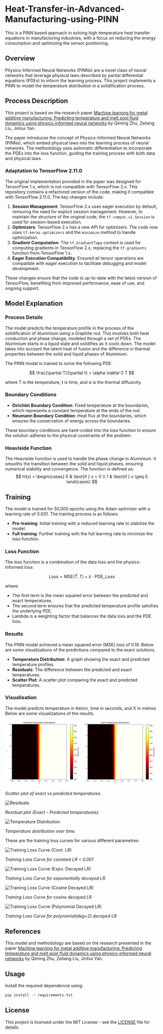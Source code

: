 # Heat-Transfer-in-Advanced-Manufacturing-using-PINN
This is a PINN based approach in solving high temperature heat transfer equations in manufacturing industries, with a focus on reducing the energy consumption and optimizing the sensor positioning.

## Overview

Physics-Informed Neural Networks (PINNs) are a novel class of neural networks that leverage physical laws described by partial differential equations (PDEs) to inform the learning process. This project implements a PINN to model the temperature distribution in a solidification process.

## Process Description

This project is based on the research paper [Machine learning for metal additive manufacturing: Predicting temperature and melt pool fluid dynamics using physics-informed neural networks](https://arxiv.org/abs/2008.13547) by Qiming Zhu, Zeliang Liu, Jinhui Yan.

The paper introduces the concept of Physics-Informed Neural Networks (PINNs), which embed physical laws into the learning process of neural networks. The methodology uses automatic differentiation to incorporate the PDEs into the loss function, guiding the training process with both data and physical laws.

### Adaptation to TensorFlow 2.11.0

The original implementation provided in the paper was designed for TensorFlow 1.x, which is not compatible with TensorFlow 2.x. This repository contains a refactored version of the code, making it compatible with TensorFlow 2.11.0. The key changes include:

1. **Session Management**: TensorFlow 2.x uses eager execution by default, removing the need for explicit session management. However, to maintain the structure of the original code, the `tf.compat.v1.Session` is used for session-based execution.
2. **Optimizers**: TensorFlow 2.x has a new API for optimizers. The code now uses `tf.keras.optimizers` and the `minimize` method to handle optimization.
3. **Gradient Computation**: The `tf.GradientTape` context is used for computing gradients in TensorFlow 2.x, replacing the `tf.gradients` function from TensorFlow 1.x.
4. **Eager Execution Compatibility**: Ensured all tensor operations are compatible with eager execution to facilitate debugging and model development.

These changes ensure that the code is up-to-date with the latest version of TensorFlow, benefiting from improved performance, ease of use, and ongoing support.

## Model Explanation

### Process Details
The model predicts the temperature profile in the process of the solidification of Aluminium using a Graphite rod. This involves both heat conduction and phase change, modeled through a set of PDEs. The Aluminium starts in a liquid state and solidifies as it cools down. The model takes into account the latent heat of fusion and the difference in thermal properties between the solid and liquid phases of Aluminium.

The PINN model is trained to solve the following PDE:

$$
\frac{\partial T}{\partial t} = \alpha \nabla^2 T
$$

where T is the temperature, t is time, and α is the thermal diffusivity.

### Boundary Conditions

- **Dirichlet Boundary Condition**: Fixed temperature at the boundaries, which represents a constant temperature at the ends of the rod.
- **Neumann Boundary Condition**: Heat flux at the boundaries, which ensures the conservation of energy across the boundaries.

These boundary conditions are hard-coded into the loss function to ensure the solution adheres to the physical constraints of the problem.

### Heaviside Function
The Heaviside function is used to handle the phase change in Aluminium. It smooths the transition between the solid and liquid phases, ensuring numerical stability and convergence. The function is defined as:
$$
H(x) = \begin{cases}
0 & \text{if } x < 0 \\
1 & \text{if } x \geq 0
\end{cases}
$$

## Training

The model is trained for 50,000 epochs using the Adam optimizer with a learning rate of 0.001. The training process is as follows:

- **Pre-training**: Initial training with a reduced learning rate to stabilize the model.
- **Full training**: Further training with the full learning rate to minimize the loss function.

### Loss Function

The loss function is a combination of the data loss and the physics-informed loss:

$$
\text{Loss} = \text{MSE}(\hat{T}, T) + \lambda \cdot \text{PDE\_Loss}
$$

where:

- The first term is the mean squared error between the predicted and exact temperatures.
- The second term ensures that the predicted temperature profile satisfies the underlying PDE.
- Lambda is a weighting factor that balances the data loss and the PDE loss.

### Results

The PINN model achieved a mean squared error (MSE) loss of 0.19. Below are some visualizations of the predictions compared to the exact solutions.

- **Temperature Distribution**: A graph showing the exact and predicted temperature profiles.
- **Residuals**: The difference between the predicted and exact temperatures.
- **Scatter Plot**: A scatter plot comparing the exact and predicted temperatures.

### Visualisation

The model predicts temperature in Kelvin, time in seconds, and X in metres. Below are some visualizations of the results.

![Exact vs Predicted Temperature](visualisation/final_result/Temp_Pred_VS_Exact.png)

*Scatter plot of exact vs predicted temperatures.*

![Residuals](visualisation/final_results/Residuals_Tem_Pred.png)

*Residual plot (Exact - Predicted temperatures).*

![Temperature Distribution](visualisation/final_results/Scatter_Plot.png)

*Temperature distribution over time.*

These are the training loss curves for various different parametres:

![Training Loss Curve (Cont. LR)](visualisation/final_results/TrainingLossCurve_0.001_HL=8_HN=200.png)

*Training Loss Curve for constant LR = 0.001*

![Training Loss Curve (Expo. Decayed LR)](visualisation/final_results/TrainingLossCurve_LR=expo.png)

*Training Loss Curve for exponentially decayed LR*

![Training Loss Curve (Cosine Decayed LR)](visualisation/final_results/TrainingLossCurve_LR=cosine.png)

*Training Loss Curve for cosine decayed LR*

![Training Loss Curve (Polynomial Decayed LR)](visualisation/final_results/TrainingLossCurve_LR=polynomial.png)

*Training Loss Curve for polynomial(deg=2) decayed LR*

## References

This model and methodology are based on the research presented in the paper [Machine learning for metal additive manufacturing: Predicting temperature and melt pool fluid dynamics using physics-informed neural networks](https://arxiv.org/abs/2008.13547) by Qiming Zhu, Zeliang Liu, Jinhui Yan.

## Usage

Install the required dependencie using:
```sh
pip install -r requirements.txt
```
## License
This project is licensed under the MIT License - see the [LICENSE](LICENSE) file for details.
